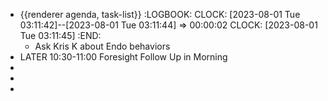 - {{renderer agenda, task-list}}
  :LOGBOOK:
  CLOCK: [2023-08-01 Tue 03:11:42]--[2023-08-01 Tue 03:11:44] =>  00:00:02
  CLOCK: [2023-08-01 Tue 03:11:45]
  :END:
	- Ask Kris K about Endo behaviors
- LATER 10:30-11:00 Foresight Follow Up in Morning
-
-
-
